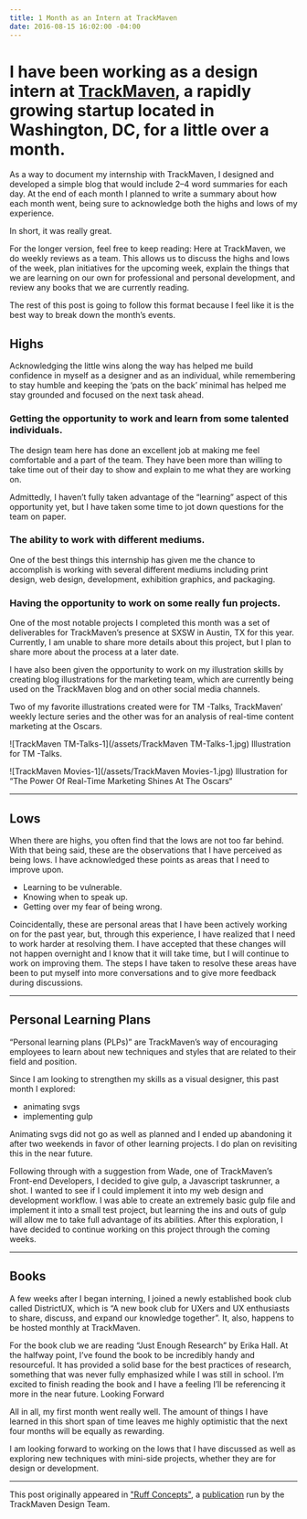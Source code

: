 ```yaml
---
title: 1 Month as an Intern at TrackMaven
date: 2016-08-15 16:02:00 -04:00
---
```


# I have been working as a design intern at [TrackMaven](http://www.trackmaven.com), a rapidly growing startup located in Washington, DC, for a little over a month.

As a way to document my internship with TrackMaven, I designed and developed a simple blog that would include 2–4 word summaries for each day. At the end of each month I planned to write a summary about how each month went, being sure to acknowledge both the highs and lows of my experience.

In short, it was really great.

For the longer version, feel free to keep reading:
Here at TrackMaven, we do weekly reviews as a team. This allows us to discuss the highs and lows of the week, plan initiatives for the upcoming week, explain the things that we are learning on our own for professional and personal development, and review any books that we are currently reading.

The rest of this post is going to follow this format because I feel like it is the best way to break down the month’s events.

## Highs
Acknowledging the little wins along the way has helped me build confidence in myself as a designer and as an individual, while remembering to stay humble and keeping the ‘pats on the back’ minimal has helped me stay grounded and focused on the next task ahead.

### Getting the opportunity to work and learn from some talented individuals.

The design team here has done an excellent job at making me feel comfortable and a part of the team. They have been more than willing to take time out of their day to show and explain to me what they are working on.

Admittedly, I haven’t fully taken advantage of the “learning” aspect of this opportunity yet, but I have taken some time to jot down questions for the team on paper.

### The ability to work with different mediums.
One of the best things this internship has given me the chance to accomplish is working with several different mediums including print design, web design, development, exhibition graphics, and packaging.

### Having the opportunity to work on some really fun projects.

One of the most notable projects I completed this month was a set of deliverables for TrackMaven’s presence at SXSW in Austin, TX for this year. Currently, I am unable to share more details about this project, but I plan to share more about the process at a later date.

I have also been given the opportunity to work on my illustration skills by creating blog illustrations for the marketing team, which are currently being used on the TrackMaven blog and on other social media channels. 

Two of my favorite illustrations created were for TM -Talks, TrackMaven’ weekly lecture series and the other was for an analysis of real-time content marketing at the Oscars.

![TrackMaven TM-Talks-1](/assets/TrackMaven TM-Talks-1.jpg) 
Illustration for TM -Talks.

![TrackMaven Movies-1](/assets/TrackMaven Movies-1.jpg) 
Illustration for “The Power Of Real-Time Marketing Shines At The Oscars“

---

## Lows
When there are highs, you often find that the lows are not too far behind. With that being said, these are the observations that I have perceived as being lows. I have acknowledged these points as areas that I need to improve upon.

- Learning to be vulnerable.
- Knowing when to speak up.
- Getting over my fear of being wrong.

Coincidentally, these are personal areas that I have been actively working on for the past year, but, through this experience, I have realized that I need to work harder at resolving them. I have accepted that these changes will not happen overnight and I know that it will take time, but I will continue to work on improving them. The steps I have taken to resolve these areas have been to put myself into more conversations and to give more feedback during discussions.

---

## Personal Learning Plans
“Personal learning plans (PLPs)” are TrackMaven’s way of encouraging employees to learn about new techniques and styles that are related to their field and position.

Since I am looking to strengthen my skills as a visual designer, this past month I explored:

- animating svgs
- implementing gulp

Animating svgs did not go as well as planned and I ended up abandoning it after two weekends in favor of other learning projects. I do plan on revisiting this in the near future.

Following through with a suggestion from Wade, one of TrackMaven’s Front-end Developers, I decided to give gulp, a Javascript taskrunner, a shot. I wanted to see if I could implement it into my web design and development workflow. I was able to create an extremely basic gulp file and implement it into a small test project, but learning the ins and outs of gulp will allow me to take full advantage of its abilities. After this exploration, I have decided to continue working on this project through the coming weeks.

---

## Books
A few weeks after I began interning, I joined a newly established book club called DistrictUX, which is “A new book club for UXers and UX enthusiasts to share, discuss, and expand our knowledge together”. It, also, happens to be hosted monthly at TrackMaven.

For the book club we are reading “Just Enough Research” by Erika Hall. At the halfway point, I’ve found the book to be incredibly handy and resourceful. It has provided a solid base for the best practices of research, something that was never fully emphasized while I was still in school. I’m excited to finish reading the book and I have a feeling I’ll be referencing it more in the near future.
Looking Forward

All in all, my first month went really well. The amount of things I have learned in this short span of time leaves me highly optimistic that the next four months will be equally as rewarding.

I am looking forward to working on the lows that I have discussed as well as exploring new techniques with mini-side projects, whether they are for design or development.

---

This post originally appeared in ["Ruff Concepts"](https://medium.com/ruff-concepts/my-first-month-as-an-intern-on-the-trackmaven-design-team-31cf8bd4e35e#.a1zyki8tx), a [publication](https://medium.com/ruff-concepts) run by the TrackMaven Design Team.